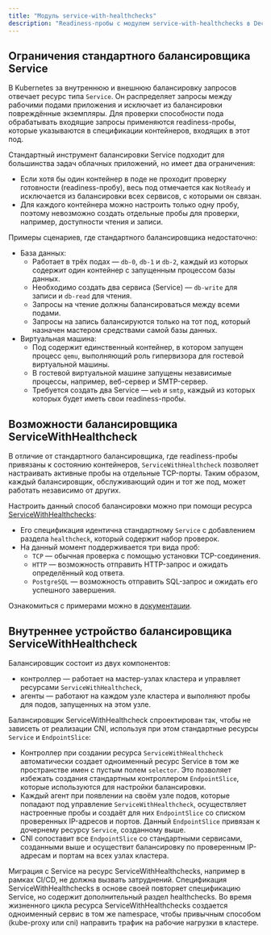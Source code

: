```yaml
---
title: "Модуль service-with-healthchecks"
description: "Readiness-пробы с модулем service-with-healthchecks в Deckhouse Kubernetes Platform"
---
```


## Ограничения стандартного балансировщика Service

В Kubernetes за внутреннюю и внешнюю балансировку запросов отвечает ресурс типа `Service`. Он распределяет запросы между рабочими подами приложения и исключает из балансировки повреждённые экземпляры. Для проверки способности пода обрабатывать входящие запросы применяются readiness-пробы, которые указываются в спецификации контейнеров, входящих в этот под.

Стандартный инструмент балансировки Service подходит для большинства задач облачных приложений, но имеет два ограничения:

* Если хотя бы один контейнер в поде не проходит проверку готовности (readiness-пробу), весь под отмечается как `NotReady` и исключается из балансировки всех сервисов, с которыми он связан.
* Для каждого контейнера можно настроить только одну пробу, поэтому невозможно создать отдельные пробы для проверки, например, доступности чтения и записи.

Примеры сценариев, где стандартного балансировщика недостаточно:

* База данных:
  * Работает в трёх подах — `db-0`, `db-1` и `db-2`, каждый из которых содержит один контейнер с запущенным процессом базы данных.
  * Необходимо создать два сервиса (Service) — `db-write` для записи и `db-read` для чтения.
  * Запросы на чтение должны балансироваться между всеми подами.
  * Запросы на запись балансируются только на тот под, который назначен мастером средствами самой базы данных.
* Виртуальная машина:
  * Под содержит единственный контейнер, в котором запущен процесс `qemu`, выполняющий роль гипервизора для гостевой виртуальной машины.
  * В гостевой виртуальной машине запущены независимые процессы, например, веб-сервер и SMTP-сервер.
  * Требуется создать два Service — `web` и `smtp`, каждый из которых которых будет иметь свои readiness-пробы.

## Возможности балансировщика ServiceWithHealthcheck

В отличие от стандартного балансировщика, где readiness-пробы привязаны к состоянию контейнеров, `ServiceWithHealthcheck` позволяет настраивать активные пробы на отдельные TCP-порты. Таким образом, каждый балансировщик, обслуживающий один и тот же под, может работать независимо от других.

Настроить данный способ балансировки можно при помощи ресурса [ServiceWithHealthchecks](cr.html#servicewithhealthchecks):

* Его спецификация идентична стандартному `Service` с добавлением раздела `healthcheck`, который содержит набор проверок.
* На данный момент поддерживается три вида проб:
  * `TCP` — обычная проверка с помощью установки TCP-соединения.
  * `HTTP` — возможность отправить HTTP-запрос и ожидать определённый код ответа.
  * `PostgreSQL` — возможность отправить SQL-запрос и ожидать его успешного завершения.

Ознакомиться с примерами можно в [документации](examples.html).

## Внутреннее устройство балансировщика ServiceWithHealthcheck

Балансировщик состоит из двух компонентов:

* контроллер — работает на мастер-узлах кластера и управляет ресурсами `ServiceWithHealthcheck`,
* агенты — работают на каждом узле кластера и выполняют пробы для подов, запущенных на этом узле.

Балансировщик ServiceWithHealthcheck спроектирован так, чтобы не зависеть от реализации CNI, используя при этом стандартные ресурсы `Service` и `EndpointSlice`:

* Контроллер при создании ресурса `ServiceWithHealthcheck` автоматически создает одноименный ресурс Service в том же пространстве имен с пустым полем `selector`. Это позволяет избежать создания стандартным контроллером `EndpointSlice`, которые используются для настройки балансировки.
* Каждый агент при появлении на своём узле подов, которые попадают под управление `ServiceWithHealthcheck`, осуществляет настроенные пробы и создаёт для них `EndpointSlice` со списком проверенных IP-адресов и портов. Данный `EndpointSlice` привязан к дочернему ресурсу `Service`, созданному выше.
* CNI сопоставит все `EndpointSlice` со стандартными сервисами, созданными выше и осуществит балансировку по проверенным IP-адресам и портам на всех узлах кластера.

Миграция с Service на ресурс ServiceWithHealthchecks, например в рамках CI/CD, не должна вызвать затруднений. Спецификация ServiceWithHealthchecks в основе своей повторяет спецификацию Service, но содержит дополнительный раздел healthchecks. Во время жизненного цикла ресурса ServiceWithHealthchecks создается одноименный сервис в том же namespace, чтобы привычным способом (kube-proxy или cni) направить трафик на рабочие нагрузки в кластере.
